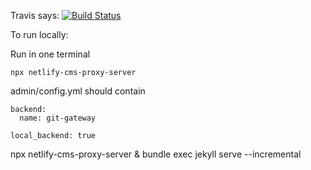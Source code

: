 Travis says: 
[![Build Status](https://travis-ci.com/mastilnicata/mastilnicata.github.io.svg?branch=work)](https://travis-ci.com/github/mastilnicata/mastilnicata.github.io)





To run locally:

Run in one terminal
```
npx netlify-cms-proxy-server
```

admin/config.yml should contain
```
backend:
  name: git-gateway

local_backend: true
```

npx netlify-cms-proxy-server & bundle exec jekyll serve --incremental
